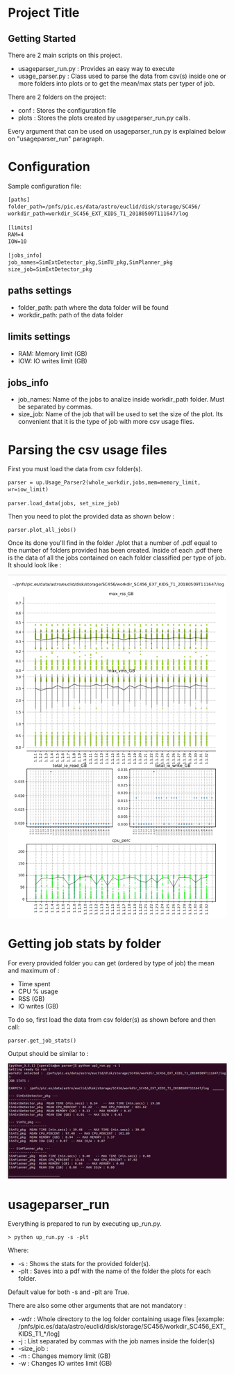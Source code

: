 # Project Title



## Getting Started

There are 2 main scripts on this project. 

* usageparser_run.py : Provides an easy way to execute 
* usage_parser.py : Class used to parse the data from csv(s) inside one or more folders into plots or to get the mean/max stats per typer of job. 

There are 2 folders on the project: 

* conf : Stores the configuration file 
* plots : Stores the plots created by usageparser_run.py calls. 

Every argument that can be used on usageparser_run.py is explained below on "usageparser_run" paragraph.

# Configuration

Sample configuration file: 

```
[paths]
folder_path=/pnfs/pic.es/data/astro/euclid/disk/storage/SC456/
workdir_path=workdir_SC456_EXT_KIDS_T1_20180509T111647/log

[limits]
RAM=4
IOW=10

[jobs_info]
job_names=SimExtDetector_pkg,SimTU_pkg,SimPlanner_pkg
size_job=SimExtDetector_pkg

```


## paths settings 

* folder_path: path where the data folder will be found 
* workdir_path: path of the data folder 


## limits settings

* RAM: Memory limit (GB)
* IOW: IO writes limit (GB)

## jobs_info

* job_names: Name of the jobs to analize inside workdir_path folder. Must be separated by commas. 
* size_job: Name of the job that will be used to set the size of the plot. Its convenient that it is the type of job with more csv usage files. 


# Parsing the csv usage files 

First you must load the data from csv folder(s). 

```
parser = up.Usage_Parser2(whole_workdir,jobs,mem=memory_limit, wr=iow_limit)

parser.load_data(jobs, set_size_job)

```

Then you need to plot the provided data as shown below : 

```
parser.plot_all_jobs()

```
Once its done you'll find in the folder ./plot that a number of .pdf equal to the number of folders provided has been created. Inside of each .pdf there is the data of all the jobs contained on each folder classified per type of job. It should look like :

![stats](img/plots.png)


# Getting job stats by folder

For every provided folder you can get (ordered by type of job) the mean and maximum of : 

* Time spent 
* CPU % usage
* RSS (GB)
* IO writes (GB)

To do so, first load the data from csv folder(s) as shown before and then call:

```
parser.get_job_stats()
```
Output should be similar to : 

![stats](img/stats_result.png)


# usageparser_run 

Everything is prepared to run by executing up_run.py. 

```
> python up_run.py -s -plt
```
Where: 

* -s : Shows the stats for the provided folder(s). 
* -plt : Saves into a pdf with the name of the folder the plots for each folder. 

Default value for both -s and -plt are True. 

There are also some other arguments that are not mandatory : 


* -wdr : Whole directory to the log folder containing usage files [example: /pnfs/pic.es/data/astro/euclid/disk/storage/SC456/workdir_SC456_EXT_KIDS_T1_\*\/log]
* -j : List separated by commas with the job names inside the folder(s) 
* -size_job : 
* -m : Changes memory limit (GB)
* -w : Changes IO writes limit (GB)



